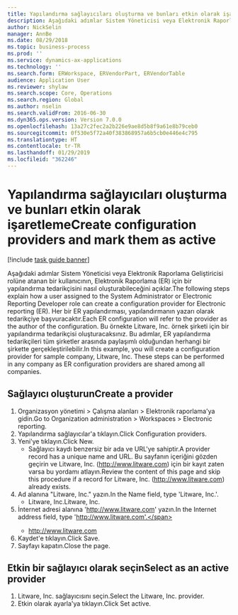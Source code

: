 ```yaml
---
title: Yapılandırma sağlayıcıları oluşturma ve bunları etkin olarak işaretleme
description: Aşağıdaki adımlar Sistem Yöneticisi veya Elektronik Raporlama Geliştiricisi rolüne atanan bir kullanıcının, Elektronik Raporlama (ER) için bir yapılandırma tedarikçisini nasıl oluşturabileceğini açıklar.
author: NickSelin
manager: AnnBe
ms.date: 08/29/2018
ms.topic: business-process
ms.prod: ''
ms.service: dynamics-ax-applications
ms.technology: ''
ms.search.form: ERWorkspace, ERVendorPart, ERVendorTable
audience: Application User
ms.reviewer: shylaw
ms.search.scope: Core, Operations
ms.search.region: Global
ms.author: nselin
ms.search.validFrom: 2016-06-30
ms.dyn365.ops.version: Version 7.0.0
ms.openlocfilehash: 13a27c2fec2a2b226e9ae8d5b8f9a61e8b79ceb0
ms.sourcegitcommit: 0f530e5f72a40f383868957a6b5cb0e446e4c795
ms.translationtype: HT
ms.contentlocale: tr-TR
ms.lasthandoff: 01/29/2019
ms.locfileid: "362246"
---
```

# <a name="create-configuration-providers-and-mark-them-as-active"></a><span data-ttu-id="1492d-103">Yapılandırma sağlayıcıları oluşturma ve bunları etkin olarak işaretleme</span><span class="sxs-lookup"><span data-stu-id="1492d-103">Create configuration providers and mark them as active</span></span>

[!include [task guide banner](../../includes/task-guide-banner.md)]

<span data-ttu-id="1492d-104">Aşağıdaki adımlar Sistem Yöneticisi veya Elektronik Raporlama Geliştiricisi rolüne atanan bir kullanıcının, Elektronik Raporlama (ER) için bir yapılandırma tedarikçisini nasıl oluşturabileceğini açıklar.</span><span class="sxs-lookup"><span data-stu-id="1492d-104">The following steps explain how a user assigned to the System Administrator or Electronic Reporting Developer role can create a configuration provider for Electronic reporting (ER).</span></span> <span data-ttu-id="1492d-105">Her bir ER yapılandırması, yapılandırmanın yazarı olarak tedarikçiye başvuracaktır.</span><span class="sxs-lookup"><span data-stu-id="1492d-105">Each ER configuration will refer to the provider as the author of the configuration.</span></span> <span data-ttu-id="1492d-106">Bu örnekte Litware, Inc. örnek şirketi için bir yapılandırma tedarikçisi oluşturacaksınız. Bu adımlar, ER yapılandırma tedarikçileri tüm şirketler arasında paylaşımlı olduğundan herhangi bir şirkette gerçekleştirilebilir.</span><span class="sxs-lookup"><span data-stu-id="1492d-106">In this example, you will create a configuration provider for sample company, Litware, Inc. These steps can be performed in any company as ER configuration providers are shared among all companies.</span></span>


## <a name="create-a-provider"></a><span data-ttu-id="1492d-107">Sağlayıcı oluşturun</span><span class="sxs-lookup"><span data-stu-id="1492d-107">Create a provider</span></span>
1. <span data-ttu-id="1492d-108">Organizasyon yönetimi > Çalışma alanları > Elektronik raporlama'ya gidin.</span><span class="sxs-lookup"><span data-stu-id="1492d-108">Go to Organization administration > Workspaces > Electronic reporting.</span></span>
2. <span data-ttu-id="1492d-109">Yapılandırma sağlayıcılar'a tıklayın.</span><span class="sxs-lookup"><span data-stu-id="1492d-109">Click Configuration providers.</span></span>
3. <span data-ttu-id="1492d-110">Yeni'ye tıklayın.</span><span class="sxs-lookup"><span data-stu-id="1492d-110">Click New.</span></span>
    * <span data-ttu-id="1492d-111">Sağlayıcı kaydı benzersiz bir ada ve URL'ye sahiptir.</span><span class="sxs-lookup"><span data-stu-id="1492d-111">A provider record has a unique name and URL.</span></span> <span data-ttu-id="1492d-112">Bu sayfanın içeriğini gözden geçirin ve Litware, Inc. (http://www.litware.com) için bir kayıt zaten varsa bu yordamı atlayın.</span><span class="sxs-lookup"><span data-stu-id="1492d-112">Review the content of this page and skip this procedure if a record for Litware, Inc. (http://www.litware.com) already exists.</span></span>  
4. <span data-ttu-id="1492d-113">Ad alanına "Litware, Inc." yazın.</span><span class="sxs-lookup"><span data-stu-id="1492d-113">In the Name field, type 'Litware, Inc.'.</span></span>
    * <span data-ttu-id="1492d-114">Litware, Inc.</span><span class="sxs-lookup"><span data-stu-id="1492d-114">Litware, Inc.</span></span>  
5. <span data-ttu-id="1492d-115">İnternet adresi alanına 'http://www.litware.com' yazın.</span><span class="sxs-lookup"><span data-stu-id="1492d-115">In the Internet address field, type 'http://www.litware.com'.</span></span>
    * http://www.litware.com  
6. <span data-ttu-id="1492d-116">Kaydet'e tıklayın.</span><span class="sxs-lookup"><span data-stu-id="1492d-116">Click Save.</span></span>
7. <span data-ttu-id="1492d-117">Sayfayı kapatın.</span><span class="sxs-lookup"><span data-stu-id="1492d-117">Close the page.</span></span>

## <a name="select-as-an-active-provider"></a><span data-ttu-id="1492d-118">Etkin bir sağlayıcı olarak seçin</span><span class="sxs-lookup"><span data-stu-id="1492d-118">Select as an active provider</span></span>
1. <span data-ttu-id="1492d-119">Litware, Inc. sağlayıcısını seçin.</span><span class="sxs-lookup"><span data-stu-id="1492d-119">Select the Litware, Inc. provider.</span></span>
2. <span data-ttu-id="1492d-120">Etkin olarak ayarla'ya tıklayın.</span><span class="sxs-lookup"><span data-stu-id="1492d-120">Click Set active.</span></span>

